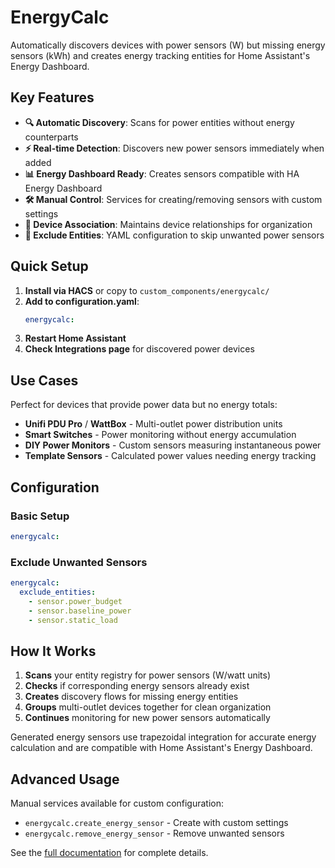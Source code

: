 # EnergyCalc

Automatically discovers devices with power sensors (W) but missing energy sensors (kWh) and creates energy tracking entities for Home Assistant's Energy Dashboard.

## Key Features

- **🔍 Automatic Discovery**: Scans for power entities without energy counterparts
- **⚡ Real-time Detection**: Discovers new power sensors immediately when added  
- **📊 Energy Dashboard Ready**: Creates sensors compatible with HA Energy Dashboard
- **🛠️ Manual Control**: Services for creating/removing sensors with custom settings
- **🔗 Device Association**: Maintains device relationships for organization
- **🚫 Exclude Entities**: YAML configuration to skip unwanted power sensors

## Quick Setup

1. **Install via HACS** or copy to `custom_components/energycalc/`
2. **Add to configuration.yaml**:
   ```yaml
   energycalc:
   ```
3. **Restart Home Assistant**
4. **Check Integrations page** for discovered power devices

## Use Cases

Perfect for devices that provide power data but no energy totals:
- **Unifi PDU Pro** / **WattBox** - Multi-outlet power distribution units
- **Smart Switches** - Power monitoring without energy accumulation  
- **DIY Power Monitors** - Custom sensors measuring instantaneous power
- **Template Sensors** - Calculated power values needing energy tracking

## Configuration

### Basic Setup
```yaml
energycalc:
```

### Exclude Unwanted Sensors
```yaml
energycalc:
  exclude_entities:
    - sensor.power_budget
    - sensor.baseline_power
    - sensor.static_load
```

## How It Works

1. **Scans** your entity registry for power sensors (W/watt units)
2. **Checks** if corresponding energy sensors already exist
3. **Creates** discovery flows for missing energy entities
4. **Groups** multi-outlet devices together for clean organization
5. **Continues** monitoring for new power sensors automatically

Generated energy sensors use trapezoidal integration for accurate energy calculation and are compatible with Home Assistant's Energy Dashboard.

## Advanced Usage

Manual services available for custom configuration:
- `energycalc.create_energy_sensor` - Create with custom settings
- `energycalc.remove_energy_sensor` - Remove unwanted sensors

See the [full documentation](https://github.com/zacs/ha-energycalc) for complete details.